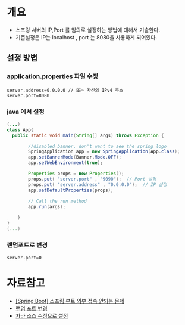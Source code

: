 # 개요
- 스프링 서버의 IP,Port 를 임의로 설정하는 방법에 대해서 기술한다.
- 기존설정은 IP는 localhost , port 는 8080을 사용하게 되어있다. 


## 설정 방법
### application.properties 파일 수정
```
server.address=0.0.0.0 // 또는 자신의 IPv4 주소
server.port=8080
```
### java 에서 설정
```java
(...)
class App{
  public static void main(String[] args) throws Exception {

        //disabled banner, don't want to see the spring logo
        SpringApplication app = new SpringApplication(App.class);
        app.setBannerMode(Banner.Mode.OFF);
        app.setWebEnvironment(true);

        Properties props = new Properties();
        props.put( "server.port" , "9090");  // Port 설정 
        props.put( "server.address" , "0.0.0.0");  // IP 설정
        app.setDefaultProperties(props);
        
        // Call the run method
        app.run(args);

    }
}
(...)
```

### 랜덤포트로 변경
```
server.port=0
```
# 자료참고
- [[Spring Boot] 스프링 부트 외부 접속 안되는 문제](https://bestinu.tistory.com/m/51)
- [랜덤 포트 변경](https://hoit1302.tistory.com/81)
- [자바 소스 수정으로 설정](http://oliviertech.com/ko/java/spring/spring-boot-change-port/)
